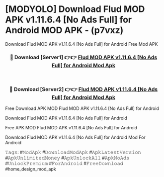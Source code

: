 # [MODYOLO] Download Flud MOD APK v1.11.6.4 [No Ads Full] for Android MOD APK - (p7vxz)
Download Flud MOD APK v1.11.6.4 [No Ads Full] for Android Free Mod APK

<div align="center">
<h3>🔴 Download [Server1] 👉👉 <a href="https://apk-comot.site?title=Flud_MOD_APK_v1.11.6.4_[No_Ads_Full]_for_Android">Flud MOD APK v1.11.6.4 [No Ads Full] for Android Mod Apk</a></h3><br>

<h3>🔴 Download [Server2] 👉👉 <a href="https://apk-comot.site?title=Flud_MOD_APK_v1.11.6.4_[No_Ads_Full]_for_Android">Flud MOD APK v1.11.6.4 [No Ads Full] for Android Mod Apk</a></h3>
</div>


Free Download APK MOD Flud MOD APK v1.11.6.4 [No Ads Full] for Android

Download Flud MOD APK v1.11.6.4 [No Ads Full] for Android 

Free APK MOD Flud MOD APK v1.11.6.4 [No Ads Full] for Android 

Download Flud MOD APK v1.11.6.4 [No Ads Full] for Android Mod For Android

𝚃𝚊𝚐𝚜: #𝙼𝚘𝚍𝙰𝚙𝚔 #𝙳𝚘𝚠𝚗𝚕𝚘𝚊𝚍𝙼𝚘𝚍𝙰𝚙𝚔 #𝙰𝚙𝚔𝙻𝚊𝚝𝚎𝚜𝚝𝚅𝚎𝚛𝚜𝚒𝚘𝚗 #𝙰𝚙𝚔𝚄𝚗𝚕𝚒𝚖𝚒𝚝𝚎𝚍𝙼𝚘𝚗𝚎𝚢 #𝙰𝚙𝚔𝚄𝚗𝚕𝚘𝚌𝚔𝙰𝚕𝚕 #𝙰𝚙𝚔𝙽𝚘𝙰𝚍𝚜 #𝚄𝚗𝚕𝚘𝚌𝚔𝙿𝚛𝚎𝚖𝚒𝚞𝚖 #𝙵𝚘𝚛𝙰𝚗𝚍𝚛𝚘𝚒𝚍 #𝙵𝚛𝚎𝚎𝙳𝚘𝚠𝚗𝚕𝚘𝚊𝚍 #home_design_mod_apk